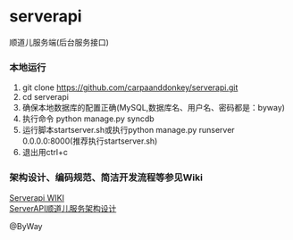 # serverapi
顺道儿服务端(后台服务接口)

### 本地运行
1. git clone https://github.com/carpaanddonkey/serverapi.git
2. cd serverapi
3. 确保本地数据库的配置正确(MySQL,数据库名、用户名、密码都是：byway)
4. 执行命令 python manage.py syncdb
5. 运行脚本startserver.sh或执行python manage.py runserver 0.0.0.0:8000(推荐执行startserver.sh)
6. 退出用ctrl+c

### 架构设计、编码规范、简洁开发流程等参见Wiki  
[Serverapi WIKI](https://github.com/carpaanddonkey/serverapi/wiki)  
[ServerAPI顺道儿服务架构设计](https://github.com/carpaanddonkey/serverapi/wiki/ServerAPI顺道儿服务架构设计)

@ByWay 

